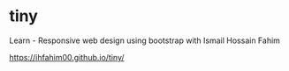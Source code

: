 # tiny
Learn - Responsive web design using bootstrap with Ismail Hossain Fahim

https://ihfahim00.github.io/tiny/

